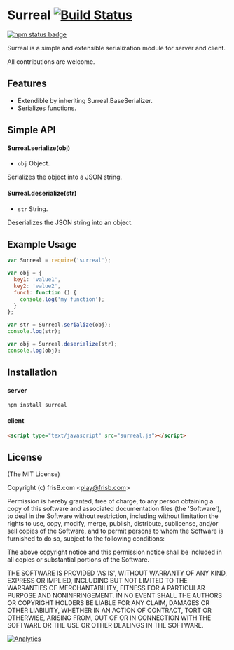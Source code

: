 # Surreal [![Build Status](https://travis-ci.org/frisb/surreal.png)](http://travis-ci.org/frisb/surreal)

[![npm status badge](https://nodei.co/npm/surreal.png?stars=true&downloads=true)](https://nodei.co/npm/surreal/)

Surreal is a simple and extensible serialization module for server and client.

All contributions are welcome.

## Features
* Extendible by inheriting Surreal.BaseSerializer.
* Serializes functions.

## Simple API

#### Surreal.serialize(obj)

* `obj` Object.

Serializes the object into a JSON string.

#### Surreal.deserialize(str)

* `str` String.

Deserializes the JSON string into an object.

## Example Usage

``` js
var Surreal = require('surreal');

var obj = {
  key1: 'value1',
  key2: 'value2',
  func1: function () {
    console.log('my function');
  }
};

var str = Surreal.serialize(obj);
console.log(str);

var obj = Surreal.deserialize(str);
console.log(obj);

```

## Installation

#### server
```
npm install surreal
```

#### client
``` html
<script type="text/javascript" src="surreal.js"></script>
```

## License

(The MIT License)

Copyright (c) frisB.com &lt;play@frisb.com&gt;

Permission is hereby granted, free of charge, to any person obtaining
a copy of this software and associated documentation files (the
'Software'), to deal in the Software without restriction, including
without limitation the rights to use, copy, modify, merge, publish,
distribute, sublicense, and/or sell copies of the Software, and to
permit persons to whom the Software is furnished to do so, subject to
the following conditions:

The above copyright notice and this permission notice shall be
included in all copies or substantial portions of the Software.

THE SOFTWARE IS PROVIDED 'AS IS', WITHOUT WARRANTY OF ANY KIND,
EXPRESS OR IMPLIED, INCLUDING BUT NOT LIMITED TO THE WARRANTIES OF
MERCHANTABILITY, FITNESS FOR A PARTICULAR PURPOSE AND NONINFRINGEMENT.
IN NO EVENT SHALL THE AUTHORS OR COPYRIGHT HOLDERS BE LIABLE FOR ANY
CLAIM, DAMAGES OR OTHER LIABILITY, WHETHER IN AN ACTION OF CONTRACT,
TORT OR OTHERWISE, ARISING FROM, OUT OF OR IN CONNECTION WITH THE
SOFTWARE OR THE USE OR OTHER DEALINGS IN THE SOFTWARE.

[![Analytics](https://ga-beacon.appspot.com/UA-40562957-6/surreal/readme)](https://github.com/igrigorik/ga-beacon)
